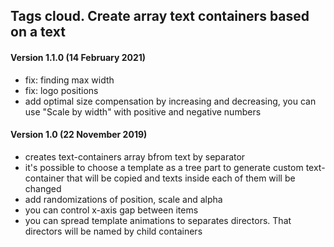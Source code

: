 ## Tags cloud. Create array text containers based on a text

#### Version 1.1.0 (14 February 2021)
* fix: finding max width
* fix: logo positions
* add optimal size compensation by increasing and decreasing, you can use "Scale by width" with positive and negative numbers

#### Version 1.0 (22 November 2019)
* creates text-containers array bfrom text by separator
* it's possible to choose a template as a tree part to generate custom text-container that will be copied and texts inside each of them will be changed
* add randomizations of position, scale and alpha
* you can control x-axis gap between items
* you can spread template animations to separates directors. That directors will be named by child containers